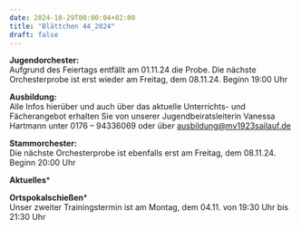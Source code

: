 ```yaml
---
date: 2024-10-29T00:00:04+02:00
title: "Blättchen 44_2024"
draft: false
---
```



**Jugendorchester:**  
Aufgrund des Feiertags entfällt am 01.11.24 die Probe. Die nächste Orchesterprobe ist erst wieder am Freitag, dem 08.11.24. Beginn 19:00 Uhr 


**Ausbildung:**  
Alle Infos hierüber und auch über das aktuelle Unterrichts- und Fächerangebot erhalten Sie von unserer Jugendbeiratsleiterin Vanessa Hartmann unter 0176 – 94336069 oder 
über 
ausbildung@mv1923sailauf.de


**Stammorchester:**  
Die nächste Orchesterprobe ist ebenfalls erst am Freitag, dem 08.11.24. Beginn 20:00 Uhr 

**Aktuelles***  

**Ortspokalschießen***  
Unser zweiter Trainingstermin ist am Montag, dem 04.11. von 19:30 Uhr bis 21:30 Uhr
